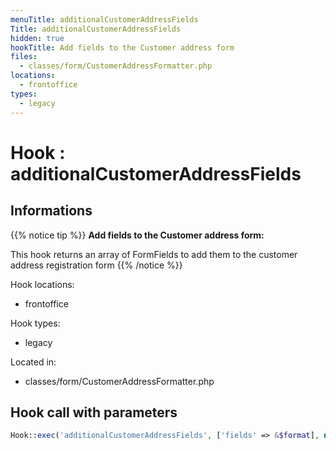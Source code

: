 ```yaml
---
menuTitle: additionalCustomerAddressFields
Title: additionalCustomerAddressFields
hidden: true
hookTitle: Add fields to the Customer address form
files:
  - classes/form/CustomerAddressFormatter.php
locations:
  - frontoffice
types:
  - legacy
---
```


# Hook : additionalCustomerAddressFields

## Informations

{{% notice tip %}}
**Add fields to the Customer address form:** 

This hook returns an array of FormFields to add them to the customer address registration form
{{% /notice %}}

Hook locations: 
  - frontoffice

Hook types: 
  - legacy

Located in: 
  - classes/form/CustomerAddressFormatter.php

## Hook call with parameters

```php
Hook::exec('additionalCustomerAddressFields', ['fields' => &$format], null, true);
```